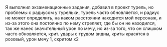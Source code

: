 Я выполнил экзаменационные задания, добавил в проект турель, но проблемы с радиусом у турельки, турель часто обновляется, и радиус не может определить, на каком расстоянии находится мой персонаж, и из-за этого она постоянно по нему стреляет, где бы он не находился, так же нанес значительный урон по мечу, но из-за того, что он слишком часто обновляется, крит. удары с трудом видны, криты красятся в розовый, урон мечу 1, скритом x2
